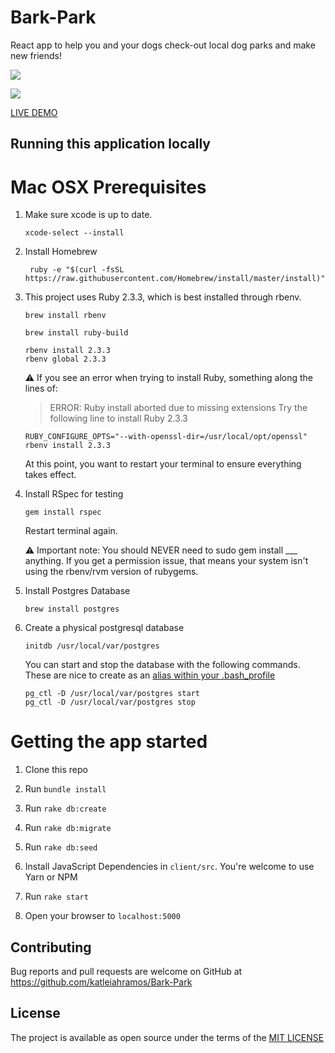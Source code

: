 # Bark-Park

React app to help you and your dogs check-out local dog parks and make new friends!

![](https://i.imgur.com/VspCMYM.png)

![](https://media.giphy.com/media/69sHeFFc6ybtxzQir6/giphy.gif)



[LIVE DEMO](https://bark-park-app.herokuapp.com/)

## Running this application locally

# Mac OSX Prerequisites
1. Make sure xcode is up to date.   
    ```
    xcode-select --install
    ```
2. Install Homebrew
    ```
     ruby -e "$(curl -fsSL https://raw.githubusercontent.com/Homebrew/install/master/install)"
    ```
3. This project uses Ruby 2.3.3, which is best installed through rbenv. 
    ```
    brew install rbenv
    ```
    ```
    brew install ruby-build
    ```
    ```
    rbenv install 2.3.3
    rbenv global 2.3.3
    ```
    ⚠️ If you see an error when trying to install Ruby, something along the lines of: 
    > ERROR: Ruby install aborted due to missing extensions
    Try the following line to install Ruby 2.3.3

    ```
    RUBY_CONFIGURE_OPTS="--with-openssl-dir=/usr/local/opt/openssl" rbenv install 2.3.3
    ```

    At this point, you want to restart your terminal to ensure everything takes effect. 

4. Install RSpec for testing
    ```
    gem install rspec
    ```
    Restart terminal again.    

    ⚠️ Important note: You should NEVER need to sudo gem install ___ anything. If you get a permission issue, that means your system isn't using the rbenv/rvm version of rubygems.

5. Install Postgres Database
    ```
    brew install postgres
    ```
6. Create a physical postgresql database
    ```
    initdb /usr/local/var/postgres
    ```
    You can start and stop the database with the following commands. These are nice to create as an [alias within your .bash_profile](https://mijingo.com/blog/creating-bash-aliases) 
    ```
    pg_ctl -D /usr/local/var/postgres start
    pg_ctl -D /usr/local/var/postgres stop
    ```
  
# Getting the app started  
  1. Clone this repo 

  2. Run `bundle install`

  3. Run `rake db:create`

  4. Run `rake db:migrate`

  5. Run `rake db:seed`

  6. Install JavaScript Dependencies in `client/src`. You're welcome to use Yarn or NPM 

  7. Run `rake start`

  8. Open your browser to `localhost:5000`

## Contributing

Bug reports and pull requests are welcome on GitHub at https://github.com/katleiahramos/Bark-Park

## License

The project is available as open source under the terms of the [MIT LICENSE](https://opensource.org/licenses/MIT)
